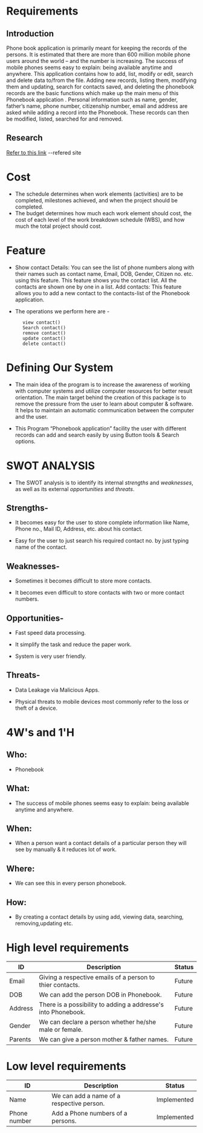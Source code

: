 # Requirements
## Introduction
Phone book application is primarily meant for keeping the records of the persons. It is estimated that there are more than 600 million mobile phone users around the world – and the number is increasing. The success of mobile phones seems easy to explain: being available anytime and anywhere.
This application contains how to add, list, modify or edit, search and delete data to/from the file. Adding new records, listing them, modifying them and updating, search for contacts saved, and deleting the phonebook records are the basic functions which make up the main menu of this Phonebook application .
Personal information such as name, gender, father’s name, phone number, citizenship number, email and address are asked while adding a record into the Phonebook. These records can then be modified, listed, searched for and removed.
## Research
[Refer to this link](https://1000projects.org/phonebook-application-c-project-report.html) --refered site

# Cost
* The schedule determines when work elements (activities) are to be completed, milestones achieved, and when the project should be completed. 
* The budget determines how much each work element should cost, the cost of each level of the work breakdown schedule (WBS), and how much the total project should cost.

# Feature
* Show contact Details: You can see the list of phone numbers along with their names such as contact name, Email, DOB, Gender, Citizen no. etc. using this feature. This feature shows you the contact list. All the contacts are shown one by one in a list. Add contacts: This feature allows you to add a new contact to the contacts-list of the Phonebook application.


* The operations we perform here are -
``` add contact()
      view contact()
      Search contact()
      remove contact()
      update contact()
      delete contact()
```
      
# Defining Our System

* The main idea of the program is to increase the awareness of working with computer systems and utilize computer resources for better result orientation. The main target behind the creation of this package is to remove the pressure from the user to learn about computer & software. It helps to maintain an automatic communication between the computer and the user. 


* This Program “Phonebook application” facility the user with different records can add and search easily by using Button tools & Search options. 


# SWOT ANALYSIS
 
* The SWOT analysis is to identify its internal *strengths* and *weaknesses*, as well as its external *opportunities* and *threats*.


## Strengths- 

* It becomes easy for the user to store complete information like Name, Phone no., Mail ID, Address, etc. about his contact.

* Easy for the user to just search his required contact no. by just typing name of the contact.

## Weaknesses-

* Sometimes it becomes difficult to store more contacts.

* It becomes even difficult to store contacts with two or more contact numbers.

## Opportunities-

* Fast speed data processing.

* It simplify the task and reduce the paper work.

* System is very user friendly.

## Threats-

* Data Leakage via Malicious Apps.

* Physical threats to mobile devices most commonly refer to the loss or theft of a device.

# 4W's and 1'H

## Who:

* Phonebook

## What:

* The success of mobile phones seems easy to explain: being available anytime and anywhere.

## When:

* When a person want a contact details of a particular person they will see by manually & it reduces lot of work.

## Where:

* We can see this in every person phonebook.

## How:

* By creating a contact details by using add, viewing data, searching, removing,updating etc.


# High level requirements

| ID | Description | Status |
| -------- | -------- | -------- |
| Email | Giving a respective emails of a person to thier contacts. | Future |
| DOB | We can add the person DOB in Phonebook. | Future |
| Address | There is a possibility to adding a addresse's into Phonebook. | Future |
| Gender | We can declare a person whether he/she male or female. | Future |
| Parents | We can give a person mother & father names. | Future |

# Low level requirements

| ID | Description | Status |
| -------- | -------- | -------- |
| Name | We can add a name of a respective person. | Implemented |
| Phone number | Add a Phone numbers of a persons. | Implemented |


